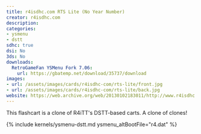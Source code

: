 ```yaml
---
title: r4isdhc.com RTS Lite (No Year Number)
creator: r4isdhc.com
description:
categories:
- ysmenu
- dstt
sdhc: true
dsi: No
3ds: No
downloads:
  RetroGameFan YSMenu Fork 7.06:
    url: https://gbatemp.net/download/35737/download
images:
- url: /assets/images/cards/r4isdhc-com/rts-lite/front.jpg
- url: /assets/images/cards/r4isdhc-com/rts-lite/back.jpg
website: https://web.archive.org/web/20130102183011/http://www.r4isdhc.com/
---
```


This flashcart is a clone of R4iTT's DSTT-based carts. A clone of clones!

{% include kernels/ysmenu-dstt.md ysmenu_altBootFile="r4.dat" %}
